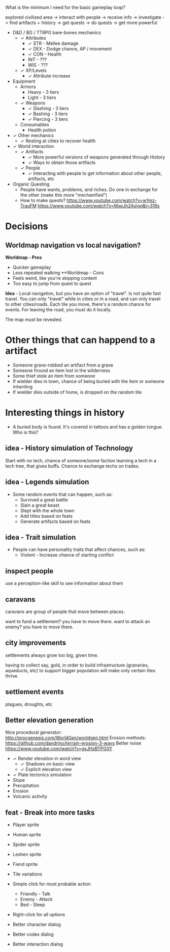 What is the minimum I need for the basic gameplay loop?

explored civilized area -> interact with people -> receive info -> investigate -> find artifacts + history
-> get quests -> do quests -> get more powerful

- D&D / BG / TTRPG bare-bones mechanics
  - ✓ Attributes
    - ✓ STR - Mellee damage
    - ✓ DEX - Dodge chance, AP / movement
    - ✓ CON - Health
    - INT - ???
    - WIS - ???
  - ✓ XP/Levels
    - ✓ Attribute increase
- Equipment
  - Armors
    - Heavy - 3 tiers
    - Light - 3 tiers
  - ✓ Weapons
    - ✓ Slashing - 3 tiers
    - ✓ Bashing - 3 tiers
    - ✓ Piercing - 3 tiers
  - Consumables
    - Health potion
- ✓ Other mechanics
  - ✓ Resting at cities to recover health
- ✓ World interaction
  - ✓ Artifacts
    - ✓ More powerful versions of weapons generated through History
    - ✓ Ways to obtain those artifacts
  - ✓ People
    - ✓ Interacting with people to get information about other people, artifacts, etc
- Organic Questing
  - People have wants, problems, and riches. Do one in exchange for the other (make this more "mechanified")
  - How to make quests?
    https://www.youtube.com/watch?v=w1mz-TrauFM
    https://www.youtube.com/watch?v=MxeJh2Asigg&t=316s


# Decisions
## Worldmap navigation vs local navigation?
**Worldmap - Pros**
- Quicker gameplay
- Less repeated walking
**Worldmap - Cons
- Feels weird, like you're skipping content
- Too easy to jump from quest to quest

**Idea** - Local navigation, but you have an option of "travel". Is not quite fast travel. You can only "travel" while in cities or in a road, and can only travel to other cities/roads. Each tile you move, there's a random chance for events. For leaving the road, you must do it locally.

The map must be revealed.

# Other things that can happend to a artifact

- Someone grave-robbed an artifact from a grave
- Someone fround an item lost in the wilderness
- Some thief stole an item from someone
- If wielder dies in town, chance of being buried with the item or someone inheriting
- If wielder dies outside of home, is dropped on the random tile

# Interesting things in history
- A buried body is found. It's covered in tattoos and has a golden tongue. Who is this?

## idea - History simulation of Technology

Start with no tech, chance of someone/some faction learning a tech in a tech tree, that gives buffs. Chance to exchange techs on trades.

## idea - Legends simulation

- Some random events that can happen, such as:
  - Survived a great battle
  - Slain a great beast
  - Slept with the whole town
  - Add titles based on feats
  - Generate artifacts based on feats

## idea - Trait simulation

- People can have personality traits that affect chances, such as:
  - Violent - Increase chance of starting conflict

## inspect people

use a perception-like skill to see information about them

## caravans

caravans are group of people that move between places.

want to fund a settlement? you have to move there.
want to attack an enemy? you have to move there.

## city improvements

settlements always grow too big, given time.

having to collect say, gold, in order to build infrastructure (granaries, aqueducts, etc) to support bigger population will make only certain tiles thrive.

## settlement events

plagues, droughts, etc

## Better elevation generation

Nice procedural generator: http://procgenesis.com/WorldGen/worldgen.html
Erosion methods: https://github.com/dandrino/terrain-erosion-3-ways
Better noise https://www.youtube.com/watch?v=gsJHzBTPG0Y

- ✓ Render elevation in word view
  - ✓ Shadows on basic view
  - ✓ Explicit elevation view
- ✓ Plate tectonics simulation
- Slope
- Precipitation
- Erosion
- Volcanic activity

## feat - Break into more tasks

- Player sprite
- Human sprite
- Spider sprite
- Leshen sprite
- Fiend sprite

- Tile variations

- Simple click for most probable action
  - Friendly - Talk
  - Enemy - Attack
  - Bed - Sleep
- Right-click for all options
- Better character dialog
- Better codex dialog
- Better interaction dialog